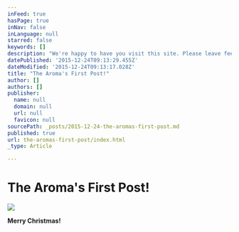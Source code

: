 ```yaml
---
inFeed: true
hasPage: true
inNav: false
inLanguage: null
starred: false
keywords: []
description: "We're happy to have you visit this site. Please leave feedback. "
datePublished: '2015-12-24T09:13:29.455Z'
dateModified: '2015-12-24T09:13:17.028Z'
title: "The Aroma's First Post!"
author: []
authors: []
publisher:
  name: null
  domain: null
  url: null
  favicon: null
sourcePath: _posts/2015-12-24-the-aromas-first-post.md
published: true
url: the-aromas-first-post/index.html
_type: Article

---
```

# The Aroma's First Post!
![](https://the-grid-user-content.s3-us-west-2.amazonaws.com/6d1c4f27-eb5d-4839-a7f4-244b75e690b0.jpg)

**Merry Christmas!**
